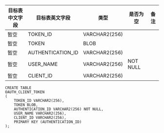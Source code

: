 <!--sec data-title="客户授权记录" data-id="section0" data-show=true ces-->

| 目标表中文字段 | 目标表英文字段           | 类型            | 是否为空     | 备注   |
| ------- | ----------------- | ------------- | -------- | ---- |
| 暂空      | TOKEN_ID          | VARCHAR2(256) |          |      |
| 暂空      | TOKEN             | BLOB          |          |      |
| 暂空      | AUTHENTICATION_ID | VARCHAR2(256) |          |      |
| 暂空      | USER_NAME         | VARCHAR2(256) | NOT NULL |      |
| 暂空      | CLIENT_ID         | VARCHAR2(256) |          |      |

<!--endsec-->

<!--sec data-title="DDL" data-id="section1" data-show=true ces-->

    CREATE TABLE
    OAUTH_CLIENT_TOKEN
    (
        TOKEN_ID VARCHAR2(256),
        TOKEN BLOB,
        AUTHENTICATION_ID VARCHAR2(256) NOT NULL,
        USER_NAME VARCHAR2(256),
        CLIENT_ID VARCHAR2(256),
        PRIMARY KEY (AUTHENTICATION_ID)
    );

<!--endsec-->
